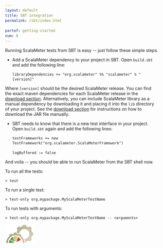 ```yaml
---
layout: default
title: SBT integration
permalink: /sbt/index.html

partof: getting-started
num: 8
---
```



Running ScalaMeter tests from SBT is easy -- just follow these simple steps.

* Add a ScalaMeter dependency to your project in SBT.
Open `build.sbt` and add the following line:

      libraryDependencies += "org.scalameter" %% "scalameter" % "[version]"

Where `[version]` should be the desired ScalaMeter release.
You can find the exact maven dependencies for each ScalaMeter release
in the [download section](/home/download).
Alternatively, you can include ScalaMeter library as a manual dependency
by downloading it and placing it into the `lib` directory of your project.
See the [download section](/home/download) for instructions on how to download
the JAR file manually.

* SBT needs to know that there is a new test interface in your project.
Open `build.sbt` again and add the following lines:

      testFrameworks += new TestFramework("org.scalameter.ScalaMeterFramework")
      
      logBuffered := false

And voila -- you should be able to run ScalaMeter from the SBT shell now.

To run all the tests:

    > test

To run a single test:

    > test-only org.mypackage.MyScalaMeterTestName

To run tests with arguments:

    > test-only org.mypackage.MyScalaMeterTestName -- <arguments>



<div class="imagenoframe">
  <img src="/resources/images/logo-yellow-small.png"></img>
</div>





